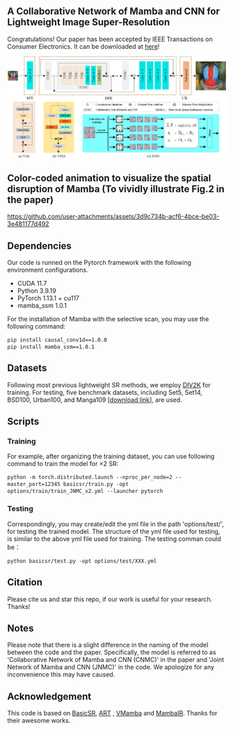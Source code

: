 
## A Collaborative Network of Mamba and CNN for Lightweight Image Super-Resolution
Congratulations! Our paper has been accepted by IEEE Transactions on Consumer Electronics. It can be downloaded at [here](https://ieeexplore.ieee.org/abstract/document/11010097/)! 


<p align="center">
    <img src="figures/framework.png" style="border-radius: 15px">
</p>


## Color-coded animation to visualize the spatial disruption of Mamba (To vividly illustrate Fig.2 in the paper)
https://github.com/user-attachments/assets/3d9c734b-acf6-4bce-be03-3e481177d492





## Dependencies <a name="Dependencies"></a>

Our code is runned on the Pytorch framework with the following environment configurations. 

- CUDA 11.7
- Python 3.9.19
- PyTorch 1.13.1 + cu117
- mamba_ssm 1.0.1

For the installation of Mamba with the selective scan, you may use the following command:

```
pip install causal_conv1d==1.0.0
pip install mamba_ssm==1.0.1
```


## Datasets

Following most previous lightweight SR methods, we employ [DIV2K](https://data.vision.ee.ethz.ch/cvl/DIV2K/) for training.
For testing, five benchmark datasets, including Set5, Set14, BSD100, Urban100, and Manga109 [[download link](https://drive.google.com/file/d/1n-7pmwjP0isZBK7w3tx2y8CTastlABx1/view?usp=sharing)], are used.

## Scripts
### Training
For example, after organizing the training dataset, you can use following command to train the model for ×2 SR:

```
python -m torch.distributed.launch --nproc_per_node=2 --master_port=12345 basicsr/train.py -opt options/train/train_JNMC_x2.yml --launcher pytorch
```

### Testing
Correspondingly, you may create/edit the yml file in the path 'options/test/', for testing the trained model. The structure of the yml file used for testing, is similar to the above yml file used for training. The testing comman could be：

```
python basicsr/test.py -opt options/test/XXX.yml
```


## <a name="cite"></a> Citation
Please cite us and star this repo, if our work is useful for your research. Thanks!

## <a name="cite"></a> Notes
Please note that there is a slight difference in the naming of the model between the code and the paper. Specifically, the model is referred to as 'Collaborative Network of Mamba and CNN (CNMC)' in the paper and 'Joint Network of Mamba and CNN (JNMC)' in the code. We apologize for any inconvenience this may have caused.

[//]: # (Similarly, the module 'Collaborative Unit of Mamba and CNN &#40;CUMC&#41;' in the paper is called 'Joint Unit of Mamba and CNN &#40;JNMC&#41;' in the code.)

## Acknowledgement
This code is based on [BasicSR](https://github.com/XPixelGroup/BasicSR), [ART](https://github.com/gladzhang/ART) , [VMamba](https://github.com/MzeroMiko/VMamba) and [MambaIR](https://github.com/csguoh/MambaIR). Thanks for their awesome works.
